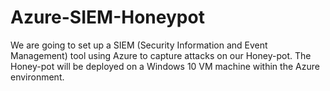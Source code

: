# Azure-SIEM-Honeypot
We are going to set up a SIEM (Security Information and Event Management) tool using Azure to capture attacks on our Honey-pot. The Honey-pot will be deployed on a Windows 10 VM machine within the Azure environment.
